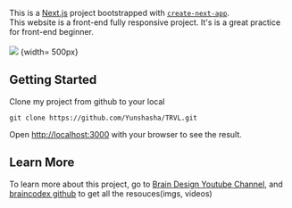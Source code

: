 This is a [Next.js](https://nextjs.org/) project bootstrapped with [`create-next-app`](https://github.com/vercel/next.js/tree/canary/packages/create-next-app).
<br />
This website is a front-end fully responsive project. It's is a great practice for front-end beginner.
<br/>
<br/>
<img src='https://github.com/Yunshasha/TRVL/blob/main/public/cardImage.png'/> {width= 500px}

## Getting Started

Clone my project from github to your local

```
git clone https://github.com/Yunshasha/TRVL.git
```

Open [http://localhost:3000](http://localhost:3000) with your browser to see the result.

## Learn More

To learn more about this project, go to [Brain Design Youtube Channel](https://www.youtube.com/watch?v=I2UBjN5ER4s), and [braincodex github](https://github.com/briancodex/react-website-v1/tree/starter) to get all the resouces(imgs, videos)
